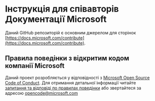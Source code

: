 # Інструкція для співавторів Документації Microsoft

Даний GitHub репозиторій є основним джерелом для сторінок [https://docs.microsoft.com/contribute](https://docs.microsoft.com/contribute).  

## Правила поведінки з відкритим кодом  компанії Microsoft

Даний проект розробляється у відповідності з  [Microsoft Open Source Code of Conduct](https://opensource.microsoft.com/codeofconduct/).
Для отримання детальної інформації читайте [запитання та відповіді по правилах поведінки](https://opensource.microsoft.com/codeofconduct/faq/) або звертайтеся за адресою [opencode@microsoft.com](mailto:opencode@microsoft.com)
